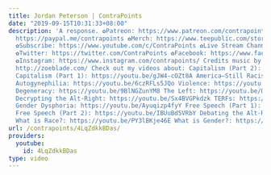 ```yaml
---
title: Jordan Peterson | ContraPoints
date: "2019-09-15T10:31:33+08:00"
description: 'A response. ✿Patreon: https://www.patreon.com/contrapoints ✿Donate:
  https://paypal.me/contrapoints ✿Merch: https://www.teepublic.com/stores/contrapoints?ref_id=5379&ref_type=aff
  ✿Subscribe: https://www.youtube.com/c/ContraPoints ✿Live Stream Channel: https://www.youtube.com/c/ContraPointsLive
  ✿Twitter: https://twitter.com/ContraPoints ✿Facebook: https://www.facebook.com/ContraPoints/
  ✿Instagram: https://www.instagram.com/contrapoints/ Credits music by Zoë Blade:
  http://zoeblade.com/ Check out my videos about: Capitalism (Part 2): https://youtu.be/AR7ryg1w_IQ
  Capitalism (Part 1): https://youtu.be/gJW4-cOZt8A America—Still Racist: https://youtu.be/GWwiUIVpmNY
  Autogynephilia: https://youtu.be/6czRFLs5JQo Violence: https://youtu.be/lmsoVFCUN3Q
  Degeneracy: https://youtu.be/9BlNGZunYM8 The Left: https://youtu.be/QuN6GfUix7c
  Decrypting the Alt-Right: https://youtu.be/Sx4BVGPkdzk TERFs: https://youtu.be/AQPWI7cEJGs
  Gender Dysphoria: https://youtu.be/Ayuqizp4fyY Free Speech (Part 1): https://youtu.be/GGTDhutW_us
  Free Speech (Part 2): https://youtu.be/IBUuBd5VRbY Debating the Alt-Right: https://youtu.be/zPa1wikTd5c
  What is Race?: https://youtu.be/PY3lBKje46E What is Gender?: https://youtu.be/b_uEXzqW43c'
url: /contrapoints/4LqZdkkBDas/
providers:
  youtube:
    id: 4LqZdkkBDas
type: video
---
```

